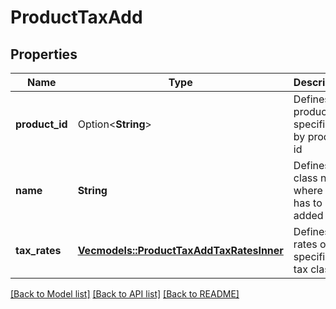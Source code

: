 # ProductTaxAdd

## Properties

Name | Type | Description | Notes
------------ | ------------- | ------------- | -------------
**product_id** | Option<**String**> | Defines products specified by product id | [optional]
**name** | **String** | Defines tax class name where tax has to be added | 
**tax_rates** | [**Vec<models::ProductTaxAddTaxRatesInner>**](ProductTaxAdd_tax_rates_inner.md) | Defines tax rates of specified tax classes | 

[[Back to Model list]](../README.md#documentation-for-models) [[Back to API list]](../README.md#documentation-for-api-endpoints) [[Back to README]](../README.md)


